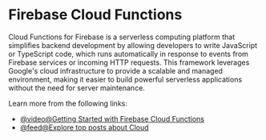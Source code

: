 # Firebase Cloud Functions

Cloud Functions for Firebase is a serverless computing platform that simplifies backend development by allowing developers to write JavaScript or TypeScript code, which runs automatically in response to events from Firebase services or incoming HTTP requests. This framework leverages Google's cloud infrastructure to provide a scalable and managed environment, making it easier to build powerful serverless applications without the need for server maintenance.

Learn more from the following links:

- [@video@Getting Started with Firebase Cloud Functions](https://youtube.com/playlist?list=PLl-K7zZEsYLkPZHe41m4jfAxUi0JjLgSM\&si=yx0EwIXxhG2PHRXp)
- [@feed@Explore top posts about Cloud](https://app.daily.dev/tags/cloud?ref=roadmapsh)
